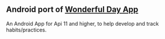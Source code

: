 ## Android port of [Wonderful Day App ](http://wonderfuldayapp.com)

An Android App for Api 11 and higher, to help develop and track habits/practices.
